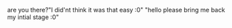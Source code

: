 are you there?"I did'nt think it was that easy :0" 
"hello please bring me back my intial stage :0"
